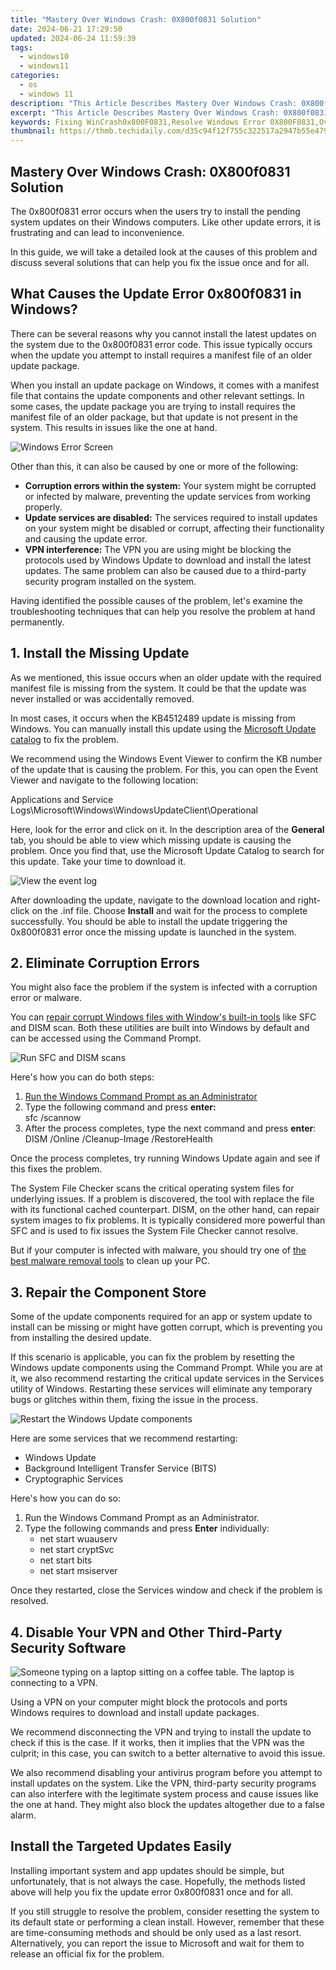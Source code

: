 ```yaml
---
title: "Mastery Over Windows Crash: 0X800f0831 Solution"
date: 2024-06-21 17:29:50
updated: 2024-06-24 11:59:39
tags:
  - windows10
  - windows11
categories:
  - os
  - windows 11
description: "This Article Describes Mastery Over Windows Crash: 0X800f0831 Solution"
excerpt: "This Article Describes Mastery Over Windows Crash: 0X800f0831 Solution"
keywords: Fixing WinCrash0x800F0831,Resolve Windows Error 0X800F0831,Overcoming XFree86 Crash Issue,Troubleshoot WinError Fatal,Solving Windows Freeze Bug,Addressing OS Stability Glitch,Correcting WinCrash Failure Code
thumbnail: https://thmb.techidaily.com/d35c94f12f755c322517a2947b55e4796f16febf7bfe5d4d03e4ed968b83a331.jpg
---
```


## Mastery Over Windows Crash: 0X800f0831 Solution

 The 0x800f0831 error occurs when the users try to install the pending system updates on their Windows computers. Like other update errors, it is frustrating and can lead to inconvenience.

 In this guide, we will take a detailed look at the causes of this problem and discuss several solutions that can help you fix the issue once and for all.

## What Causes the Update Error 0x800f0831 in Windows?

 There can be several reasons why you cannot install the latest updates on the system due to the 0x800f0831 error code. This issue typically occurs when the update you attempt to install requires a manifest file of an older update package.

 When you install an update package on Windows, it comes with a manifest file that contains the update components and other relevant settings. In some cases, the update package you are trying to install requires the manifest file of an older package, but that update is not present in the system. This results in issues like the one at hand.

![Windows Error Screen](https://static1.makeuseofimages.com/wordpress/wp-content/uploads/2022/12/windows-update-error.jpg)

 Other than this, it can also be caused by one or more of the following:

* **Corruption errors within the system:** Your system might be corrupted or infected by malware, preventing the update services from working properly.
* **Update services are disabled:** The services required to install updates on your system might be disabled or corrupt, affecting their functionality and causing the update error.
* **VPN interference:** The VPN you are using might be blocking the protocols used by Windows Update to download and install the latest updates. The same problem can also be caused due to a third-party security program installed on the system.

 Having identified the possible causes of the problem, let's examine the troubleshooting techniques that can help you resolve the problem at hand permanently.

## 1\. Install the Missing Update

 As we mentioned, this issue occurs when an older update with the required manifest file is missing from the system. It could be that the update was never installed or was accidentally removed.

 In most cases, it occurs when the KB4512489 update is missing from Windows. You can manually install this update using the [Microsoft Update catalog](https://www.catalog.update.microsoft.com/Home.aspx) to fix the problem.

 We recommend using the Windows Event Viewer to confirm the KB number of the update that is causing the problem. For this, you can open the Event Viewer and navigate to the following location:

Applications and Service Logs\Microsoft\Windows\WindowsUpdateClient\Operational

 Here, look for the error and click on it. In the description area of the **General** tab, you should be able to view which missing update is causing the problem. Once you find that, use the Microsoft Update Catalog to search for this update. Take your time to download it.

![View the event log](https://static1.makeuseofimages.com/wordpress/wp-content/uploads/2023/03/event-viewer.jpg)

 After downloading the update, navigate to the download location and right-click on the .inf file. Choose **Install** and wait for the process to complete successfully. You should be able to install the update triggering the 0x800f0831 error once the missing update is launched in the system.

## 2\. Eliminate Corruption Errors

 You might also face the problem if the system is infected with a corruption error or malware.

 You can [repair corrupt Windows files with Window's built-in tools](https://www.makeuseof.com/windows-built-in-repair-tools/) like SFC and DISM scan. Both these utilities are built into Windows by default and can be accessed using the Command Prompt.

![Run SFC and DISM scans](https://static1.makeuseofimages.com/wordpress/wp-content/uploads/2022/09/scannow-restorehealth-cmd-1.jpg)

 Here's how you can do both steps:

1. [Run the Windows Command Prompt as an Administrator](https://www.makeuseof.com/windows-run-command-prompt-admin/)
2. Type the following command and press **enter:**  
sfc /scannow
3. After the process completes, type the next command and press **enter**:  
DISM /Online /Cleanup-Image /RestoreHealth

 Once the process completes, try running Windows Update again and see if this fixes the problem.

 The System File Checker scans the critical operating system files for underlying issues. If a problem is discovered, the tool with replace the file with its functional cached counterpart. DISM, on the other hand, can repair system images to fix problems. It is typically considered more powerful than SFC and is used to fix issues the System File Checker cannot resolve.

 But if your computer is infected with malware, you should try one of [the best malware removal tools](https://www.makeuseof.com/best-malware-removal-tools-pc/) to clean up your PC.

## 3\. Repair the Component Store

 Some of the update components required for an app or system update to install can be missing or might have gotten corrupt, which is preventing you from installing the desired update.

 If this scenario is applicable, you can fix the problem by resetting the Windows update components using the Command Prompt. While you are at it, we also recommend restarting the critical update services in the Services utility of Windows. Restarting these services will eliminate any temporary bugs or glitches within them, fixing the issue in the process.

![Restart the Windows Update components](https://static1.makeuseofimages.com/wordpress/wp-content/uploads/2022/10/restart-update-service.jpg)

 Here are some services that we recommend restarting:

* Windows Update
* Background Intelligent Transfer Service (BITS)
* Cryptographic Services

 Here's how you can do so:

1. Run the Windows Command Prompt as an Administrator.
2. Type the following commands and press **Enter** individually:  
   * net start wuauserv  
   * net start cryptSvc  
   * net start bits  
   * net start msiserver

 Once they restarted, close the Services window and check if the problem is resolved.

## 4\. Disable Your VPN and Other Third-Party Security Software

![Someone typing on a laptop sitting on a coffee table. The laptop is connecting to a VPN.](https://static1.makeuseofimages.com/wordpress/wp-content/uploads/2023/03/laptop-connecting-to-a-vpn.jpg)

 Using a VPN on your computer might block the protocols and ports Windows requires to download and install update packages.

 We recommend disconnecting the VPN and trying to install the update to check if this is the case. If it works, then it implies that the VPN was the culprit; in this case, you can switch to a better alternative to avoid this issue.

 We also recommend disabling your antivirus program before you attempt to install updates on the system. Like the VPN, third-party security programs can also interfere with the legitimate system process and cause issues like the one at hand. They might also block the updates altogether due to a false alarm.

## Install the Targeted Updates Easily

 Installing important system and app updates should be simple, but unfortunately, that is not always the case. Hopefully, the methods listed above will help you fix the update error 0x800f0831 once and for all.

 If you still struggle to resolve the problem, consider resetting the system to its default state or performing a clean install. However, remember that these are time-consuming methods and should be only used as a last resort. Alternatively, you can report the issue to Microsoft and wait for them to release an official fix for the problem.


<ins class="adsbygoogle"
     style="display:block"
     data-ad-format="autorelaxed"
     data-ad-client="ca-pub-7571918770474297"
     data-ad-slot="1223367746"></ins>



<ins class="adsbygoogle"
     style="display:block"
     data-ad-client="ca-pub-7571918770474297"
     data-ad-slot="8358498916"
     data-ad-format="auto"
     data-full-width-responsive="true"></ins>
